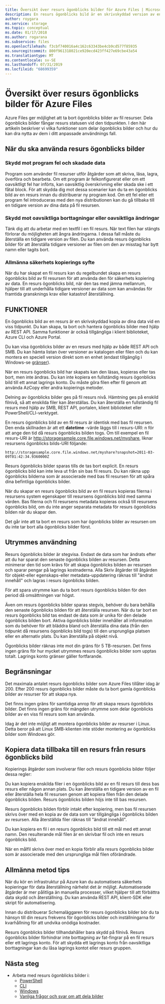 ```yaml
---
title: Översikt över resurs ögonblicks bilder för Azure Files | Microsoft Docs
description: En resurs ögonblicks bild är en skrivskyddad version av en Azure Files resurs som tas vid en tidpunkt, som ett sätt att säkerhetskopiera resursen.
author: roygara
ms.service: storage
ms.topic: conceptual
ms.date: 01/17/2018
ms.author: rogarana
ms.subservice: files
ms.openlocfilehash: f3cbf740016a4c162c63343be4cb9cd577f85935
ms.sourcegitcommit: 800f961318021ce920ecd423ff427e69cbe43a54
ms.translationtype: MT
ms.contentlocale: sv-SE
ms.lasthandoff: 07/31/2019
ms.locfileid: "68699359"
---
```

# <a name="overview-of-share-snapshots-for-azure-files"></a>Översikt över resurs ögonblicks bilder för Azure Files 
Azure Files ger möjlighet att ta bort ögonblicks bilder av fil resurser. Dela ögonblicks bilder fångar resurs statusen vid den tidpunkten. I den här artikeln beskriver vi vilka funktioner som delar ögonblicks bilder och hur du kan dra nytta av dem i ditt anpassade användnings fall.

## <a name="when-to-use-share-snapshots"></a>När du ska använda resurs ögonblicks bilder

### <a name="protection-against-application-error-and-data-corruption"></a>Skydd mot program fel och skadade data
Program som använder fil resurser utför åtgärder som att skriva, läsa, lagra, överföra och bearbeta. Om ett program är felkonfigurerat eller om ett oavsiktligt fel har införts, kan oavsiktlig överskrivning eller skada ske i ett fåtal block. För att skydda dig mot dessa scenarier kan du ta en ögonblicks bild av en resurs innan du distribuerar ny program kod. Om ett fel eller ett program fel introduceras med den nya distributionen kan du gå tillbaka till en tidigare version av dina data på fil resursen. 

### <a name="protection-against-accidental-deletions-or-unintended-changes"></a>Skydd mot oavsiktliga borttagningar eller oavsiktliga ändringar
Tänk dig att du arbetar med en textfil i en fil resurs. När text filen har stängts förlorar du möjligheten att ångra ändringarna. I dessa fall måste du återställa en tidigare version av filen. Du kan använda resurs ögonblicks bilder för att återställa tidigare versioner av filen om den av misstag har bytt namn eller tagits bort.

### <a name="general-backup-purposes"></a>Allmänna säkerhets kopierings syfte
När du har skapat en fil resurs kan du regelbundet skapa en resurs ögonblicks bild av fil resursen för att använda den för säkerhets kopiering av data. En resurs ögonblicks bild, när den tas med jämna mellanrum, hjälper till att underhålla tidigare versioner av data som kan användas för framtida gransknings krav eller katastrof återställning.

## <a name="capabilities"></a>FUNKTIONER
En ögonblicks bild av en resurs är en skrivskyddad kopia av dina data vid en viss tidpunkt. Du kan skapa, ta bort och hantera ögonblicks bilder med hjälp av REST API. Samma funktioner är också tillgängliga i klient biblioteket, Azure CLI och Azure Portal. 

Du kan visa ögonblicks bilder av en resurs med hjälp av både REST API och SMB. Du kan hämta listan över versioner av katalogen eller filen och du kan montera en speciell version direkt som en enhet (endast tillgänglig i Windows-se [gränser](#limits)). 

När en resurs ögonblicks bild har skapats kan den läsas, kopieras eller tas bort, men inte ändras. Du kan inte kopiera en fullständig resurs ögonblicks bild till ett annat lagrings konto. Du måste göra filen efter fil genom att använda AzCopy eller andra kopierings metoder.

Delning av ögonblicks bilder ges på fil resurs nivå. Hämtning ges på enskild filnivå, så att enskilda filer kan återställas. Du kan återställa en fullständig fil resurs med hjälp av SMB, REST API, portalen, klient biblioteket eller PowerShell/CLI-verktyget.

En resurs ögonblicks bild av en fil resurs är identisk med bas fil resursen. Den enda skillnaden är att ett **datetime** -värde läggs till i resurs-URI: n för att ange den tid då resurs ögonblicks bilden togs. Om till exempel en fil resurs-URI är http://storagesample.core.file.windows.net/myshare, liknar resursens ögonblicks bilds-URI följande:
```
http://storagesample.core.file.windows.net/myshare?snapshot=2011-03-09T01:42:34.9360000Z
```

Resurs ögonblicks bilder sparas tills de tas bort explicit. En resurs ögonblicks bild kan inte leva ut från sin bas fil resurs. Du kan räkna upp ögonblicks bilderna som är associerade med bas fil resursen för att spåra dina befintliga ögonblicks bilder. 

När du skapar en resurs ögonblicks bild av en fil resurs kopieras filerna i resursens system egenskaper till resursens ögonblicks bild med samma värden. Bas filerna och fil resursens metadata kopieras också till resursens ögonblicks bild, om du inte anger separata metadata för resurs ögonblicks bilden när du skapar den.

Det går inte att ta bort en resurs som har ögonblicks bilder av resursen om du inte tar bort alla ögonblicks bilder först.

## <a name="space-usage"></a>Utrymmes användning 
Resurs ögonblicks bilder är stegvisa. Endast de data som har ändrats efter att du har sparat den senaste ögonblicks bilden av resursen. Detta minimerar den tid som krävs för att skapa ögonblicks bilden av resursen och sparar pengar på lagrings kostnaderna. Alla Skriv åtgärder till åtgärden för objekt-eller egenskaps-eller metadata-uppdatering räknas till "ändrat innehåll" och lagras i resurs ögonblicks bilden. 

För att spara utrymme kan du ta bort resurs ögonblicks bilden för den period då omsättningen var högst.

Även om resurs ögonblicks bilder sparas stegvis, behöver du bara behålla den senaste ögonblicks bilden för att återställa resursen. När du tar bort en resurs ögonblicks bild tas endast de data som är unika för den delade ögonblicks bilden bort. Aktiva ögonblicks bilder innehåller all information som du behöver för att bläddra bland och återställa dina data (från den tidpunkt då resursens ögonblicks bild togs) till den ursprungliga platsen eller en alternativ plats. Du kan återställa på objekt nivå.

Ögonblicks bilder räknas inte mot din gräns för 5 TB-resursen. Det finns ingen gräns för hur mycket utrymmes resurs ögonblicks bilder som upptas totalt. Lagrings konto gränser gäller fortfarande.

## <a name="limits"></a>Begränsningar
Det maximala antalet resurs ögonblicks bilder som Azure Files tillåter idag är 200. Efter 200 resurs ögonblicks bilder måste du ta bort gamla ögonblicks bilder av resurser för att skapa nya. 

Det finns ingen gräns för samtidiga anrop för att skapa resurs ögonblicks bilder. Det finns ingen gräns för mängden utrymme som delar ögonblicks bilder av en viss fil resurs som kan använda. 

Idag är det inte möjligt att montera ögonblicks bilder av resurser i Linux. Detta beror på att Linux SMB-klienten inte stöder montering av ögonblicks bilder som Windows gör.

## <a name="copying-data-back-to-a-share-from-share-snapshot"></a>Kopiera data tillbaka till en resurs från resurs ögonblicks bild
Kopierings åtgärder som involverar filer och resurs ögonblicks bilder följer dessa regler:

Du kan kopiera enskilda filer i en ögonblicks bild av en fil resurs till dess bas resurs eller någon annan plats. Du kan återställa en tidigare version av en fil eller återställa hela fil resursen genom att kopiera filen från den delade ögonblicks bilden. Resurs ögonblicks bilden höjs inte till bas resursen. 

Resurs ögonblicks bilden förblir intakt efter kopiering, men bas fil resursen skrivs över med en kopia av de data som var tillgängliga i ögonblicks bilden av resursen. Alla återställda filer räknas till "ändrat innehåll".

Du kan kopiera en fil i en resurs ögonblicks bild till ett mål med ett annat namn. Den resulterande mål filen är en skrivbar fil och inte en resurs ögonblicks bild.

När en målfil skrivs över med en kopia förblir alla resurs ögonblicks bilder som är associerade med den ursprungliga mål filen oförändrade.

## <a name="general-best-practices"></a>Allmänna metod tips 
När du kör en infrastruktur på Azure kan du automatisera säkerhets kopieringar för data återställning närhelst det är möjligt. Automatiserade åtgärder är mer pålitliga än manuella processer, vilket hjälper till att förbättra data skydd och återställning. Du kan använda REST API, klient-SDK eller skript för automatisering.

Innan du distribuerar Schemaläggaren för resurs ögonblicks bilder bör du ta hänsyn till din resurs frekvens för ögonblicks bilder och inställningarna för kvarhållning för att undvika onödiga kostnader.

Resurs ögonblicks bilder tillhandahåller bara skydd på filnivå. Resurs ögonblicks bilder förhindrar inte borttagning av fat-fingrar på en fil resurs eller ett lagrings konto. För att skydda ett lagrings konto från oavsiktliga borttagningar kan du låsa lagrings kontot eller resurs gruppen.

## <a name="next-steps"></a>Nästa steg
- Arbeta med resurs ögonblicks bilder i:
    - [PowerShell](storage-how-to-use-files-powershell.md)
    - [CLI](storage-how-to-use-files-cli.md)
    - [Windows](storage-how-to-use-files-windows.md#accessing-share-snapshots-from-windows)
    - [Vanliga frågor och svar om att dela bilder](storage-files-faq.md#share-snapshots)
